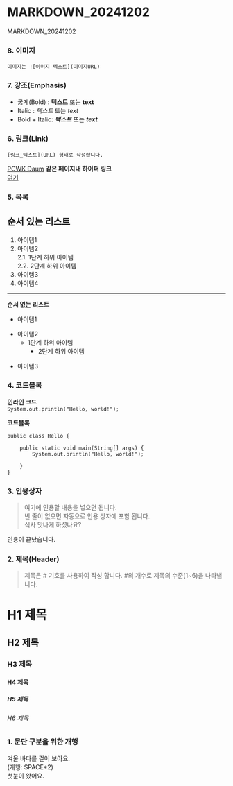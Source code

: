 # MARKDOWN_20241202
MARKDOWN_20241202

### 8. 이미지
`이미지는 ![이미지 텍스트](이미지URL)`


### 7. 강조(Emphasis)
- 굵게(Bold) : **텍스트** 또는 __text__
- Italic : *텍스트* 또는 _text_
- Bold + Italic: ***텍스트*** 또는 ___text___

### 6. 링크(Link)
`[링크_텍스트](URL) 형태로 작성합니다.`  

[PCWK Daum](https://cafe.daum.net/pcwk)
**같은 페이지내 하이퍼 링크**  
[여기](#4-코드블록)  

### 5. 목록
**순서 있는 리스트**
---
1. 아이템1
2. 아이템2  
   2.1. 1단계 하위 아이템  
   2.2. 2단계 하위 아이템
9. 아이템3
9. 아이템4
***

**순서 없는 리스트**
- 아이템1  
+ 아이템2
  - 1단계 하위 아이템
    * 2단계 하위 아이템
* 아이템3


### 4. 코드블록
**인라인 코드**  
`System.out.println("Hello, world!");`

**코드블록**
```
public class Hello {

	public static void main(String[] args) {
		System.out.println("Hello, world!");

	}
}
```

### 3. 인용상자
>여기에 인용할 내용을 넣으면 됩니다.  
>빈 줄이 없으면 자동으로 인용 상자에 포함 됩니다.  
식사 맛나게 하셨나요?

인용이 끝났습니다.

### 2. 제목(Header)
>제목은 # 기호를 사용하여 작성 합니다. #의 개수로 제목의 수준(1~6)을 나타냅니다.

# H1 제목
## H2 제목
### H3 제목
#### H4 제목
##### H5 제목
###### H6 제목

### 1. 문단 구분을 위한 개행
겨울 바다를 걸어 보아요.  
(개행: SPACE*2)  
첫눈이 왔어요.  
